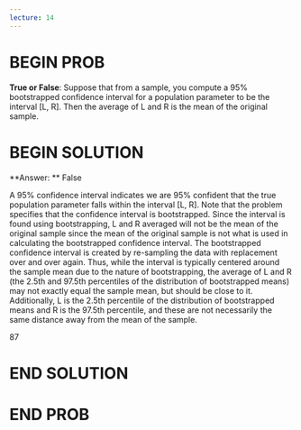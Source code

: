 ```yaml
---
lecture: 14
---
```


# BEGIN PROB

**True or False**: Suppose that from a sample, you compute a 95% bootstrapped confidence interval for a population parameter to be the interval [L, R]. Then the average of L and R is the mean of the original sample.

# BEGIN SOLUTION

**Answer: ** False

A 95% confidence interval indicates we are 95% confident that the true population parameter falls within the interval [L, R]. Note that the problem specifies that the confidence interval is bootstrapped. Since the interval is found using bootstrapping, L and R averaged will not be the mean of the original sample since the mean of the original sample is not what is used in calculating the bootstrapped confidence interval. The bootstrapped confidence interval is created by re-sampling the data with replacement over and over again. Thus, while the interval is typically centered around the sample mean due to the nature of bootstrapping, the average of L and R (the 2.5th and 97.5th percentiles of the distribution of bootstrapped means) may not exactly equal the sample mean, but should be close to it. Additionally, L is the 2.5th percentile of the distribution of bootstrapped means and R is the 97.5th percentile, and these are not necessarily the same distance away from the mean of the sample.

<average>87</average>
# END SOLUTION


# END PROB

